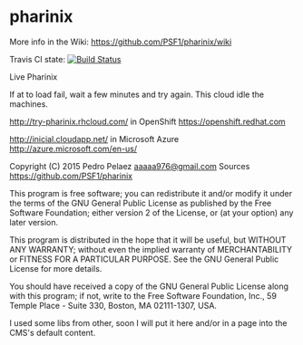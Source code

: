 # pharinix

More info in the Wiki: <https://github.com/PSF1/pharinix/wiki>

Travis CI state: [![Build Status](https://travis-ci.org/PSF1/pharinix.svg?branch=master)](https://travis-ci.org/PSF1/pharinix)

Live Pharinix 

If at to load fail, wait a few minutes and try again. This cloud idle the machines.

<http://try-pharinix.rhcloud.com/> in OpenShift <https://openshift.redhat.com>

<http://inicial.cloudapp.net/> in Microsoft Azure <http://azure.microsoft.com/en-us/>

Copyright (C) 2015 Pedro Pelaez <aaaaa976@gmail.com>
Sources https://github.com/PSF1/pharinix

This program is free software; you can redistribute it and/or
modify it under the terms of the GNU General Public License
as published by the Free Software Foundation; either version 2
of the License, or (at your option) any later version.

This program is distributed in the hope that it will be useful,
but WITHOUT ANY WARRANTY; without even the implied warranty of
MERCHANTABILITY or FITNESS FOR A PARTICULAR PURPOSE.  See the
GNU General Public License for more details.

You should have received a copy of the GNU General Public License
along with this program; if not, write to the Free Software
Foundation, Inc., 59 Temple Place - Suite 330, Boston, MA  02111-1307, USA.

I used some libs from other, soon I will put it here and/or in a page into the CMS's default content.